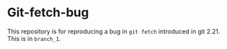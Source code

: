 # Git-fetch-bug

This repository is for reproducing a bug in `git fetch` introduced in git 2.21.
This is in `branch_1`.
